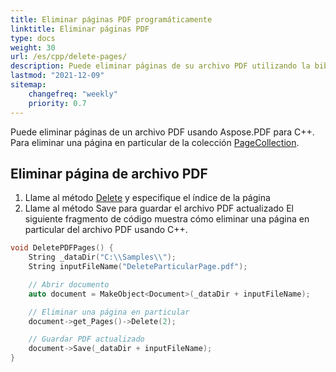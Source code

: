 ```yaml
---
title: Eliminar páginas PDF programáticamente 
linktitle: Eliminar páginas PDF
type: docs
weight: 30
url: /es/cpp/delete-pages/
description: Puede eliminar páginas de su archivo PDF utilizando la biblioteca C++.
lastmod: "2021-12-09"
sitemap:
    changefreq: "weekly"
    priority: 0.7
---
```


Puede eliminar páginas de un archivo PDF usando Aspose.PDF para C++. Para eliminar una página en particular de la colección [PageCollection](https://reference.aspose.com/pdf/cpp/class/aspose.pdf.page_collection).

## Eliminar página de archivo PDF

1. Llame al método [Delete](https://reference.aspose.com/pdf/cpp/class/aspose.pdf.page#a02bb7a96e66ef6e10bcf4930b299b3b7) y especifique el índice de la página
1. Llame al método Save para guardar el archivo PDF actualizado
El siguiente fragmento de código muestra cómo eliminar una página en particular del archivo PDF usando C++.

```cpp
void DeletePDFPages() {
    String _dataDir("C:\\Samples\\");
    String inputFileName("DeleteParticularPage.pdf");

    // Abrir documento
    auto document = MakeObject<Document>(_dataDir + inputFileName);

    // Eliminar una página en particular
    document->get_Pages()->Delete(2);

    // Guardar PDF actualizado
    document->Save(_dataDir + inputFileName);
}
```